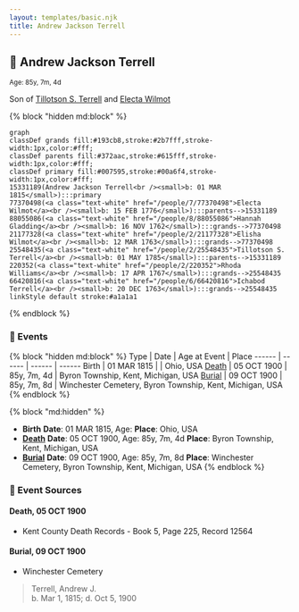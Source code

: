 ```yaml
---
layout: templates/basic.njk
title: Andrew Jackson Terrell
---
```

## 🔵 Andrew Jackson Terrell
<small>Age: 85y, 7m, 4d</small>

Son of [Tillotson S. Terrell](/people/2/25548435) and [Electa Wilmot](/people/7/77370498)

{% block "hidden md:block" %}
```mermaid
graph
classDef grands fill:#193cb8,stroke:#2b7fff,stroke-width:1px,color:#fff;
classDef parents fill:#372aac,stroke:#615fff,stroke-width:1px,color:#fff;
classDef primary fill:#007595,stroke:#00a6f4,stroke-width:1px,color:#fff;
15331189(Andrew Jackson Terrell<br /><small>b: 01 MAR 1815</small>):::primary
77370498(<a class="text-white" href="/people/7/77370498">Electa Wilmot</a><br /><small>b: 15 FEB 1776</small>):::parents-->15331189
88055086(<a class="text-white" href="/people/8/88055086">Hannah Gladding</a><br /><small>b: 16 NOV 1762</small>):::grands-->77370498
21177328(<a class="text-white" href="/people/2/21177328">Elisha Wilmot</a><br /><small>b: 12 MAR 1763</small>):::grands-->77370498
25548435(<a class="text-white" href="/people/2/25548435">Tillotson S. Terrell</a><br /><small>b: 01 MAY 1785</small>):::parents-->15331189
220352(<a class="text-white" href="/people/2/220352">Rhoda Williams</a><br /><small>b: 17 APR 1767</small>):::grands-->25548435
66420816(<a class="text-white" href="/people/6/66420816">Ichabod Terrell</a><br /><small>b: 20 DEC 1763</small>):::grands-->25548435
linkStyle default stroke:#a1a1a1
```
{% endblock %}

### 📆 Events

{% block "hidden md:block" %}
Type | Date | Age at Event | Place
------ | ------ | ------ | ------
Birth | 01 MAR 1815 |  | Ohio, USA
[Death](#event-event-3) | 05 OCT 1900 | 85y, 7m, 4d | Byron Township, Kent, Michigan, USA
[Burial](#event-event-4) | 09 OCT 1900 | 85y, 7m, 8d | Winchester Cemetery, Byron Township, Kent, Michigan, USA
{% endblock %}

{% block "md:hidden" %}
- **Birth**
**Date**: 01 MAR 1815, Age:
**Place**: Ohio, USA
- **[Death](#event-event-3)**
**Date**: 05 OCT 1900, Age: 85y, 7m, 4d
**Place**: Byron Township, Kent, Michigan, USA
- **[Burial](#event-event-4)**
**Date**: 09 OCT 1900, Age: 85y, 7m, 8d
**Place**: Winchester Cemetery, Byron Township, Kent, Michigan, USA
{% endblock %}

### 📰 Event Sources

#### <a id="event-event-3"></a> Death, 05 OCT 1900
* Kent County Death Records  - Book 5, Page 225, Record 12564

#### <a id="event-event-4"></a> Burial, 09 OCT 1900
* Winchester Cemetery
>   
  > Terrell, Andrew J.  
  > b. Mar 1, 1815; d. Oct 5, 1900
